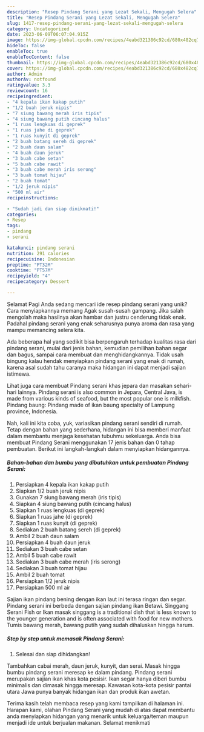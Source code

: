 ```yaml
---
description: "Resep Pindang Serani yang Lezat Sekali, Mengugah Selera"
title: "Resep Pindang Serani yang Lezat Sekali, Mengugah Selera"
slug: 1417-resep-pindang-serani-yang-lezat-sekali-mengugah-selera
category: Uncategorized
date: 2023-06-09T06:07:04.915Z
image: https://img-global.cpcdn.com/recipes/4eabd321386c92cd/680x482cq70/pindang-serani-foto-resep-utama.jpg
hideToc: false
enableToc: true
enableTocContent: false
thumbnail: https://img-global.cpcdn.com/recipes/4eabd321386c92cd/680x482cq70/pindang-serani-foto-resep-utama.jpg
cover: https://img-global.cpcdn.com/recipes/4eabd321386c92cd/680x482cq70/pindang-serani-foto-resep-utama.jpg
author: Admin
authorAv: notfound
ratingvalue: 3.3
reviewcount: 16
recipeingredient:
- "4 kepala ikan kakap putih"
- "1/2 buah jeruk nipis"
- "7 siung bawang merah iris tipis"
- "4 siung bawang putih cincang halus"
- "1 ruas lengkuas di geprek"
- "1 ruas jahe di geprek"
- "1 ruas kunyit di geprek"
- "2 buah batang sereh di geprek"
- "2 buah daun salam"
- "4 buah daun jeruk"
- "3 buah cabe setan"
- "5 buah cabe rawit"
- "3 buah cabe merah iris serong"
- "3 buah tomat hijau"
- "2 buah tomat"
- "1/2 jeruk nipis"
- "500 ml air"
recipeinstructions:

- "Sudah jadi dan siap dinikmati!"
categories:
- Resep
tags:
- pindang
- serani

katakunci: pindang serani 
nutrition: 291 calories
recipecuisine: Indonesian
preptime: "PT32M"
cooktime: "PT57M"
recipeyield: "4"
recipecategory: Dessert

---
```



Selamat Pagi Anda sedang mencari ide resep pindang serani yang unik? Cara menyiapkannya memang Agak susah-susah gampang. Jika salah mengolah maka hasilnya akan hambar dan justru cenderung tidak enak. Padahal pindang serani yang enak seharusnya punya aroma dan rasa yang mampu memancing selera kita.


Ada beberapa hal yang sedikit bisa berpengaruh terhadap kualitas rasa dari pindang serani, mulai dari jenis bahan, kemudian pemilihan bahan segar dan bagus, sampai cara membuat dan menghidangkannya. Tidak usah bingung kalau hendak menyiapkan pindang serani yang enak di rumah, karena asal sudah tahu caranya maka hidangan ini dapat menjadi sajian istimewa.

Lihat juga cara membuat Pindang serani khas jepara dan masakan sehari-hari lainnya. Pindang serani is also common in Jepara, Central Java, is made from various kinds of seafood, but the most popular one is milkfish. Pindang baung: Pindang made of ikan baung specialty of Lampung province, Indonesia.


Nah, kali ini kita coba, yuk, variasikan pindang serani sendiri di rumah. Tetap dengan bahan yang sederhana, hidangan ini bisa memberi manfaat dalam membantu menjaga kesehatan tubuhmu sekeluarga. Anda bisa membuat Pindang Serani menggunakan 17 jenis bahan dan 0 tahap pembuatan. Berikut ini langkah-langkah dalam menyiapkan hidangannya.

<!--inarticleads1-->

##### Bahan-bahan dan bumbu yang dibutuhkan untuk pembuatan Pindang Serani:

1. Persiapkan 4 kepala ikan kakap putih
1. Siapkan 1/2 buah jeruk nipis
1. Gunakan 7 siung bawang merah (iris tipis)
1. Siapkan 4 siung bawang putih (cincang halus)
1. Siapkan 1 ruas lengkuas (di geprek)
1. Siapkan 1 ruas jahe (di geprek)
1. Siapkan 1 ruas kunyit (di geprek)
1. Sediakan 2 buah batang sereh (di geprek)
1. Ambil 2 buah daun salam
1. Persiapkan 4 buah daun jeruk
1. Sediakan 3 buah cabe setan
1. Ambil 5 buah cabe rawit
1. Sediakan 3 buah cabe merah (iris serong)
1. Sediakan 3 buah tomat hijau
1. Ambil 2 buah tomat
1. Persiapkan 1/2 jeruk nipis
1. Persiapkan 500 ml air


Sajian ikan pindang bening dengan ikan laut ini terasa ringan dan segar. Pindang serani ini berbeda dengan sajian pindang ikan Betawi. Singgang Serani Fish or Ikan masak singgang is a traditional dish that is less known to the younger generation and is often associated with food for new mothers. Tumis bawang merah, bawang putih yang sudah dihaluskan hingga harum. 

<!--inarticleads2-->

##### Step by step untuk memasak Pindang Serani:


1. Selesai dan siap dihidangkan!

Tambahkan cabai merah, daun jeruk, kunyit, dan serai. Masak hingga bumbu pindang serani meresap ke dalam pindang. Pindang serani merupakan sajian ikan khas kota pesisir. Ikan segar hanya diberi bumbu minimalis dan dimasak hingga meresap. Kawasan kota-kota pesisir pantai utara Jawa punya banyak hidangan ikan dan produk ikan awetan. 

Terima kasih telah membaca resep yang kami tampilkan di halaman ini. Harapan kami, olahan Pindang Serani yang mudah di atas dapat membantu anda menyiapkan hidangan yang menarik untuk keluarga/teman maupun menjadi ide untuk berjualan makanan. Selamat menikmati
